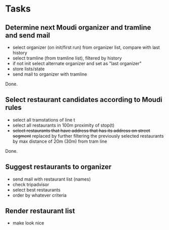 # Tasks

## Determine next Moudi organizer and tramline and send mail
- select organizer (on init/first run) from organizer list, compare with last history
- select tramline (from tramline list), filtered by history
- if not init select alternate organizer and set as "last organizer"
- store lists/state
- send mail to organizer with tramline

Done.

## Select restaurant candidates according to Moudi rules
- select all tramstations of line t
- select all restaurants in 100m proximity of stop(t)
- ~~select restaurants that have address that has its address on street segment~~ 
replaced by further filtering the previously selected restaurants by max 
distance of 20m (30m) from tram line

Done.

## Suggest restaurants to organizer

- send mail with restaurant list (names)
- check tripadvisor
- select best restaurants
- order by whatever criteria

## Render restaurant list

- make look nice
